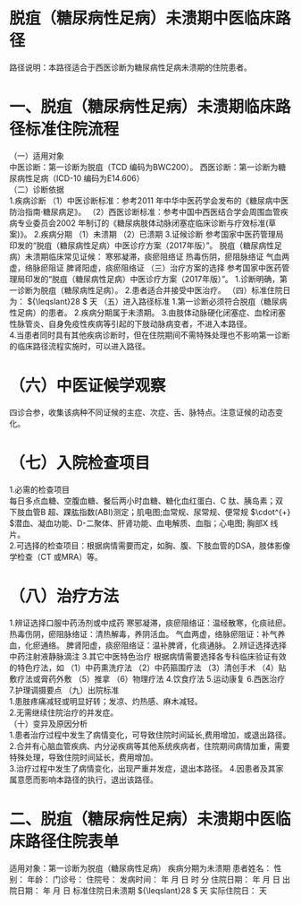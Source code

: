 # 脱疽（糖尿病性足病）未溃期中医临床路径  
路径说明：本路径适合于西医诊断为糖尿病性足病未溃期的住院患者。  
# 一、脱疽（糖尿病性足病）未溃期临床路径标准住院流程  
（一）适用对象  
中医诊断：第一诊断为脱疽（TCD 编码为BWC200）。 西医诊断：第一诊断为糖尿病性足病（ICD-10 编码为E14.606）  
（二）诊断依据  
1.疾病诊断  （1）中医诊断标准：参考2011 年中华中医药学会发布的《糖尿病中医防治指南·糖尿病足》。 （2）西医诊断标准：参考中国中西医结合学会周围血管疾病专业委员会2002 年制订的《糖尿病肢体动脉闭塞症临床诊断与疗效标准(草案)》。 2.疾病分期 （1）未溃期 （2）已溃期 3.证候诊断  参考国家中医药管理局印发的“脱疽（糖尿病性足病）中医诊疗方案（2017年版）”。 脱疽（糖尿病性足病）未溃期临床常见证候： 寒邪凝滞，痰瘀阻络证  热毒伤阴，瘀阻脉络证  气血两虚，络脉瘀阻证  脾肾阳虚，痰瘀阻络证  （三）治疗方案的选择 参考国家中医药管理局印发的“脱疽（糖尿病性足病）中医诊疗方案（2017年版）”。 1.诊断明确，第一诊断为脱疽（糖尿病性足病）。 2.患者适合并接受中医治疗。 （四）标准住院日为： ${\leqslant}28 $ 天 （五）进入路径标准 1.第一诊断必须符合脱疽（糖尿病性足病）的患者。 2.疾病分期属于未溃期。 3.由肢体动脉硬化闭塞症、血栓闭塞性脉管炎、自身免疫性疾病等引起的下肢动脉病变者，不进入本路径。  
4.当患者同时具有其他疾病诊断时，但在住院期间不需特殊处理也不影响第一诊断的临床路径流程实施时，可以进入路径。  
# （六）中医证候学观察  
四诊合参，收集该病种不同证候的主症、次症、舌、脉特点。注意证候的动态变化。  
# （七）入院检查项目  
1.必需的检查项目  
每日多点血糖、空腹血糖、餐后两小时血糖、糖化血红蛋白、C 肽、胰岛素；双下肢血管B 超、踝肱指数(ABI)测定；肌电图;血常规、尿常规、便常规 $\cdot^{+} $潜血、凝血功能、D-二聚体、肝肾功能、血电解质、血脂；心电图; 胸部X 线片。  
2.可选择的检查项目：根据病情需要而定，如胸、腹、下肢血管的DSA，肢体影像学检查（CT 或MRA）等。  
# （八）治疗方法  
1.辨证选择口服中药汤剂或中成药  寒邪凝滞，痰瘀阻络证：温经散寒，化痰祛瘀。 热毒伤阴，瘀阻脉络证：清热解毒，养阴活血。 气血两虚，络脉瘀阻证：补气养血，化瘀通络。 脾肾阳虚，痰瘀阻络证：温补脾肾，化痰通脉。  2.辨证选择选择中药注射液静脉滴注  3.其它中医特色治疗 根据病情需要选择各专科临床验证有效的特色疗法，如 （1）中药熏洗疗法 （2）中药箍围疗法 （3）清创手术  （4）贴敷疗法或膏药外敷 （5）推拿 （6）物理疗法 4.饮食疗法 5.运动康复 6.西医治疗   7.护理调摄要点 （九）出院标准  
1.患肢疼痛减轻或明显好转；发凉、灼热感、麻木减轻。  
2.无需继续住院治疗的并发症。  
（十）变异及原因分析  
1.患者治疗过程中发生了病情变化，可导致住院时间延长,费用增加，或退出路径。 2.合并有心脑血管疾病、内分泌疾病等其他系统疾病者，住院期间病情加重，需要特殊处理，导致住院时间延长，费用增加。  
3.治疗过程中发生了病情变化，出现严重并发症，退出本路径。 4.因患者及其家属意愿而影响本路径的执行，退出该路径。  
# 二、脱疽（糖尿病性足病）未溃期中医临床路径住院表单  
适用对象：第一诊断为脱疽（糖尿病性足病） 疾病分期为未溃期 患者姓名：          性别：    年龄：    门诊号：         住院号：            发病时间：   年  月  日  时  分  住院日期：   年  月  日 出院日期：   年  月   日 标准住院日未溃期 ${\leqslant}28 $ 天          实际住院日：    天  
